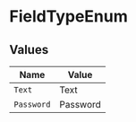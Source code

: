# FieldTypeEnum


## Values

| Name       | Value      |
| ---------- | ---------- |
| `Text`     | Text       |
| `Password` | Password   |